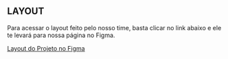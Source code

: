 ## LAYOUT

Para acessar o layout feito pelo nosso time, basta clicar no link abaixo e ele te levará para nossa página no Figma.

[Layout do Projeto no Figma](https://www.figma.com/design/Lqgnrf6ZDuiAo5jFzXMiUv/Projeto-integrador?node-id=0-1&t=VOwSWYiIIKjB4050-1)
